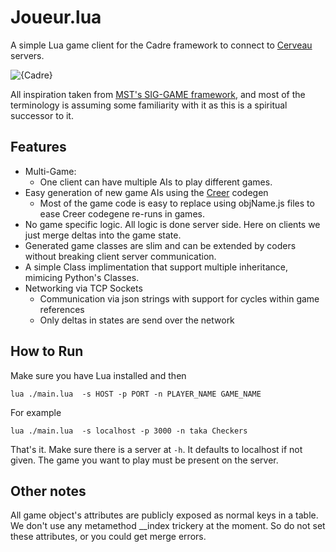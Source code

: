# Joueur.lua
A simple Lua game client for the Cadre framework to connect to [Cerveau](https://github.com/JacobFischer/Cerveau) servers.

![{Cadre}](http://i.imgur.com/17wwI3f.png)

All inspiration taken from [MST's SIG-GAME framework](https://github.com/siggame), and most of the terminology is assuming some familiarity with it as this is a spiritual successor to it.

## Features

* Multi-Game:
  * One client can have multiple AIs to play different games.
* Easy generation of new game AIs using the [Creer](https://github.com/JacobFischer/Creer) codegen
  * Most of the game code is easy to replace using objName.js files to ease Creer codegene re-runs in games.
* No game specific logic. All logic is done server side. Here on clients we just merge deltas into the game state.
* Generated game classes are slim and can be extended by coders without breaking client server communication.
* A simple Class implimentation that support multiple inheritance, mimicing Python's Classes.
* Networking via TCP Sockets
  * Communication via json strings with support for cycles within game references
  * Only deltas in states are send over the network

## How to Run

Make sure you have Lua installed and then

```
lua ./main.lua  -s HOST -p PORT -n PLAYER_NAME GAME_NAME
```

For example

```
lua ./main.lua  -s localhost -p 3000 -n taka Checkers
```

That's it. Make sure there is a server at `-h`. It defaults to localhost if not given. The game you want to play must be present on the server. 


## Other notes

All game object's attributes are publicly exposed as normal keys in a table. We don't use any metamethod __index trickery at the moment. So do not set these attributes, or you could get merge errors.
